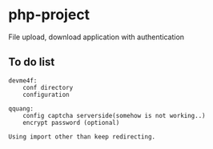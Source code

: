 # php-project
File upload, download application with authentication

## To do list
	devme4f: 
		conf directory
		configuration

	qquang:
		config captcha serverside(somehow is not working..)
		encrypt password (optional)

	Using import other than keep redirecting.